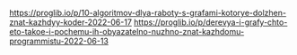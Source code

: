 https://proglib.io/p/10-algoritmov-dlya-raboty-s-grafami-kotorye-dolzhen-znat-kazhdyy-koder-2022-06-17
https://proglib.io/p/derevya-i-grafy-chto-eto-takoe-i-pochemu-ih-obyazatelno-nuzhno-znat-kazhdomu-programmistu-2022-06-13

